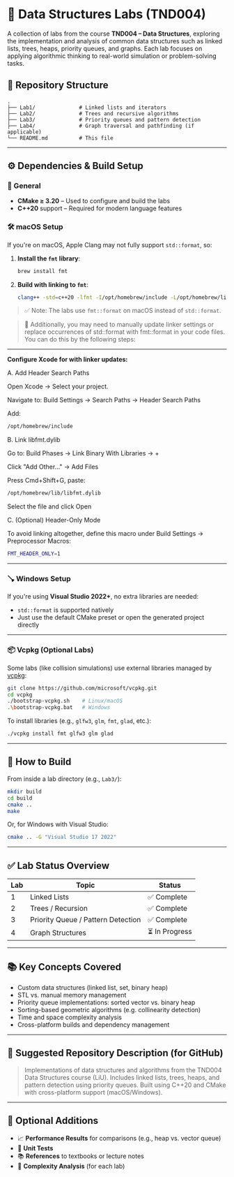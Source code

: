  # 🧠 Data Structures Labs (TND004)

A collection of labs from the course **TND004 – Data Structures**, exploring the implementation and analysis of common data structures such as linked lists, trees, heaps, priority queues, and graphs. Each lab focuses on applying algorithmic thinking to real-world simulation or problem-solving tasks.

## 📁 Repository Structure

```
.
├── Lab1/              # Linked lists and iterators
├── Lab2/              # Trees and recursive algorithms
├── Lab3/              # Priority queues and pattern detection
├── Lab4/              # Graph traversal and pathfinding (if applicable)
└── README.md          # This file
```

---

## ⚙️ Dependencies & Build Setup

### 🔧 General

* **CMake ≥ 3.20** – Used to configure and build the labs
* **C++20** support – Required for modern language features

### 🛠 macOS Setup

If you're on macOS, Apple Clang may not fully support `std::format`, so:

1. **Install the `fmt` library**:

   ```bash
   brew install fmt
   ```

2. **Build with linking to `fmt`**:

   ```bash
   clang++ -std=c++20 -lfmt -I/opt/homebrew/include -L/opt/homebrew/lib ...
   ```

> ✅ Note: The labs use `fmt::format` on macOS instead of `std::format`.

> 🔁 Additionally, you may need to manually update linker settings or replace occurrences of std::format with fmt::format in your code files. You can do this by the following steps:

---

**Configure Xcode for with linker updates:**

A. Add Header Search Paths

Open Xcode → Select your project.

Navigate to: Build Settings → Search Paths → Header Search Paths

Add:
 ```bash
/opt/homebrew/include
 ```
B. Link libfmt.dylib

Go to: Build Phases → Link Binary With Libraries → +

Click "Add Other..." → Add Files

Press Cmd+Shift+G, paste:
```bash
/opt/homebrew/lib/libfmt.dylib
```
Select the file and click Open

C. (Optional) Header-Only Mode

To avoid linking altogether, define this macro under Build Settings → Preprocessor Macros:
```bash
FMT_HEADER_ONLY=1
```

---

### 🪠 Windows Setup

If you're using **Visual Studio 2022+**, no extra libraries are needed:

* `std::format` is supported natively
* Just use the default CMake preset or open the generated project directly

---

### 📦 Vcpkg (Optional Labs)

Some labs (like collision simulations) use external libraries managed by [vcpkg](https://github.com/microsoft/vcpkg):

```bash
git clone https://github.com/microsoft/vcpkg.git
cd vcpkg
./bootstrap-vcpkg.sh    # Linux/macOS
.\bootstrap-vcpkg.bat   # Windows
```

To install libraries (e.g., `glfw3`, `glm`, `fmt`, `glad`, etc.):

```bash
./vcpkg install fmt glfw3 glm glad
```

---

## 🔨 How to Build

From inside a lab directory (e.g., `Lab3/`):

```bash
mkdir build
cd build
cmake ..
make
```

Or, for Windows with Visual Studio:

```bash
cmake .. -G "Visual Studio 17 2022"
```

---

## ✅ Lab Status Overview

| Lab | Topic                              | Status        |
| --- | ---------------------------------- | ------------- |
| 1   | Linked Lists                       | ✅ Complete    |
| 2   | Trees / Recursion                  | ✅ Complete    |
| 3   | Priority Queue / Pattern Detection | ✅ Complete    |
| 4   | Graph Structures                   | ⏳ In Progress |

---

## 📚 Key Concepts Covered

* Custom data structures (linked list, set, binary heap)
* STL vs. manual memory management
* Priority queue implementations: sorted vector vs. binary heap
* Sorting-based geometric algorithms (e.g. collinearity detection)
* Time and space complexity analysis
* Cross-platform builds and dependency management

---

## 💬 Suggested Repository Description (for GitHub)

> Implementations of data structures and algorithms from the TND004 Data Structures course (LiU). Includes linked lists, trees, heaps, and pattern detection using priority queues. Built using C++20 and CMake with cross-platform support (macOS/Windows).

---

## 📌 Optional Additions

* 📈 **Performance Results** for comparisons (e.g., heap vs. vector queue)
* 🧪 **Unit Tests**
* 📚 **References** to textbooks or lecture notes
* 🧠 **Complexity Analysis** (for each lab)
